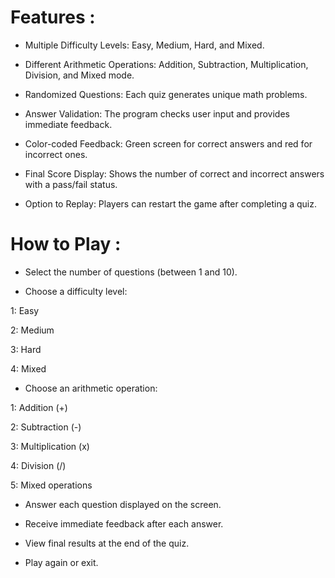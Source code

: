 # Features : 

* Multiple Difficulty Levels: Easy, Medium, Hard, and Mixed.

* Different Arithmetic Operations: Addition, Subtraction, Multiplication, Division, and Mixed mode.

* Randomized Questions: Each quiz generates unique math problems.

* Answer Validation: The program checks user input and provides immediate feedback.

* Color-coded Feedback: Green screen for correct answers and red for incorrect ones.

* Final Score Display: Shows the number of correct and incorrect answers with a pass/fail status.

* Option to Replay: Players can restart the game after completing a quiz.


# How to Play :

* Select the number of questions (between 1 and 10).

* Choose a difficulty level:

1: Easy

2: Medium

3: Hard

4: Mixed


* Choose an arithmetic operation:

1: Addition (+)

2: Subtraction (-)

3: Multiplication (x)

4: Division (/)

5: Mixed operations


* Answer each question displayed on the screen.

* Receive immediate feedback after each answer.

* View final results at the end of the quiz.

* Play again or exit.


